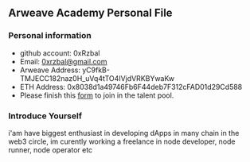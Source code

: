 ## Arweave Academy Personal File

### Personal information

- github account: 0xRzbal
- Email: 0xrzbal@gmail.com
- Arweave Address: yC9fkB-TMJECC182naz0H_uVq4tTO4IVjdVRKBYwaKw
- ETH Address: 0x8038d1a49746Fb6F44deb7F312cFAD01d29Cd588
- Please finish this [form](https://docs.google.com/forms/d/e/1FAIpQLSfWA5fIIcBgmRppm3jNz5vmf9Mai_QMVil-2pO4r7YKn_Zhtw/viewform?usp=sf_link) to join in the talent pool.

### Introduce Yourself
 i'am have biggest enthusiast in developing dApps in many chain in the web3 circle, im curently working a freelance in node developer, node runner, node operator etc